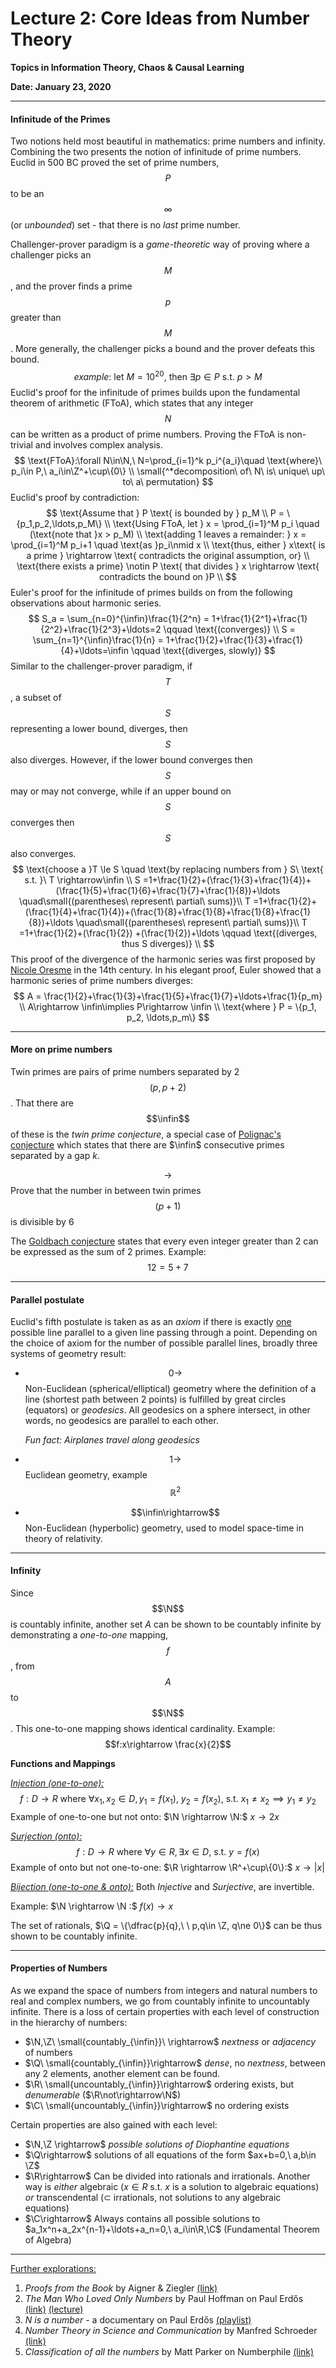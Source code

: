 # Lecture 2: Core Ideas from Number Theory

**Topics in Information Theory, Chaos & Causal Learning**

**Date: January 23, 2020**

  

------

#### Infinitude of the Primes

Two notions held most beautiful in mathematics: prime numbers and infinity. Combining the two presents the notion of infinitude of prime numbers. Euclid in 500 BC proved the set of prime numbers, $$P$$ to be an $$\infty$$ (or *unbounded*) set - that there is no *last* prime number.

Challenger-prover paradigm is a *game-theoretic* way of proving where a challenger picks an $$M$$, and the prover finds a prime $$p$$ greater than $$M$$. More generally, the challenger picks a bound and the prover defeats this bound.
$$
example:\ \text{let}\ M=10^{20},\ \text{then}\ \exists p\in P\ \text{s.t.}\ p>M
$$
Euclid's proof for the infinitude of primes builds upon the fundamental theorem of arithmetic (FToA), which states that any integer $$N$$ can be written as a product of prime numbers. Proving the FToA is non-trivial and involves complex analysis. 
$$
\text{FToA}:\forall N\in\N,\ N=\prod_{i=1}^k p_i^{a_i}\quad \text{where}\ p_i\in P,\ a_i\in\Z^+\cup\{0\} \\
\small{^*decomposition\ of\ N\ is\ unique\ up\ to\ a\ permutation}
$$
Euclid's proof by contradiction:
$$
\text{Assume that } P \text{ is bounded by } p_M \\
P = \{p_1,p_2,\ldots,p_M\} \\
\text{Using FToA, let } x = \prod_{i=1}^M p_i \quad (\text{note that }x > p_M) \\
\text{adding 1 leaves a remainder: } x = \prod_{i=1}^M p_i+1 \quad \text{as }p_i\nmid x \\
\text{thus, either } x\text{ is a prime } \rightarrow \text{ contradicts the original assumption, or} \\
\text{there exists a prime} \notin P \text{ that divides } x \rightarrow \text{ contradicts the bound on }P \\
$$
Euler's proof for the infinitude of primes builds on from the following observations about harmonic series.
$$
S_a = \sum_{n=0}^{\infin}\frac{1}{2^n} = 1+\frac{1}{2^1}+\frac{1}{2^2}+\frac{1}{2^3}+\ldots=2 \qquad \text{(converges)} \\
S = \sum_{n=1}^{\infin}\frac{1}{n} = 1+\frac{1}{2}+\frac{1}{3}+\frac{1}{4}+\ldots=\infin \qquad \text{(diverges, slowly)}
$$
Similar to the challenger-prover paradigm, if $$T$$, a subset of $$S$$ representing a lower bound, diverges, then $$S$$ also diverges. However, if the lower bound converges then $$S$$ may or may not converge, while if an upper bound on $$S$$ converges then $$S$$ also converges.
$$
\text{choose a }T \le S \quad \text{by replacing numbers from } S\ \text{ s.t. }\ T \rightarrow\infin \\
S =1+\frac{1}{2}+(\frac{1}{3}+\frac{1}{4})+(\frac{1}{5}+\frac{1}{6}+\frac{1}{7}+\frac{1}{8})+\ldots \quad\small{(parentheses\ represent\ partial\ sums)}\\
T =1+\frac{1}{2}+(\frac{1}{4}+\frac{1}{4})+(\frac{1}{8}+\frac{1}{8}+\frac{1}{8}+\frac{1}{8})+\ldots \quad\small{(parentheses\ represent\ partial\ sums)}\\
T =1+\frac{1}{2}+(\frac{1}{2}) +(\frac{1}{2})+\ldots \qquad \text{(diverges, thus S diverges)} \\
$$
This proof of the divergence of the harmonic series was first proposed by [Nicole Oresme](https://en.wikipedia.org/wiki/Nicole_Oresme#Mathematics) in the 14th century. In his elegant proof, Euler showed that a harmonic series of prime numbers diverges:
$$
A = \frac{1}{2}+\frac{1}{3}+\frac{1}{5}+\frac{1}{7}+\ldots+\frac{1}{p_m} \\
A\rightarrow \infin\implies P\rightarrow \infin \\
\text{where } P = \{p_1, p_2, \ldots,p_m\}
$$

------

#### More on prime numbers

Twin primes are pairs of prime numbers separated by 2 $$(p,p+2)$$. That there are $$\infin$$ of these is the *twin prime conjecture*, a special case of [Polignac's conjecture](https://en.wikipedia.org/wiki/Twin_prime#Polignac's_conjecture) which states that there are $\infin$ consecutive primes separated by a gap $k$.

$$\rightarrow$$ Prove that the number in between twin primes $$(p+1)$$ is divisible by 6

The [Goldbach conjecture](https://en.wikipedia.org/wiki/Goldbach%27s_conjecture) states that every even integer greater than 2 can be expressed as the sum of 2 primes. Example: $$12=5+7$$

------

#### Parallel postulate

Euclid's fifth postulate is taken as as an *axiom* if there is exactly <u>one</u> possible line parallel to a given line passing through a point. Depending on the choice of axiom for the number of possible parallel lines, broadly three systems of geometry result:

- $$0\rightarrow$$ Non-Euclidean (spherical/elliptical) geometry where the definition of a line (shortest path between 2 points) is fulfilled by great circles (equators) or *geodesics*. All geodesics on a sphere intersect, in other words, no geodesics are parallel to each other.

  *Fun fact: Airplanes travel along geodesics*

- $$1\rightarrow$$ Euclidean geometry, example $$\mathbb R^2$$

- $$\infin\rightarrow$$ Non-Euclidean (hyperbolic) geometry, used to model space-time in theory of relativity.

------

#### Infinity

Since $$\N$$ is countably infinite, another set $A$ can be shown to be countably infinite by demonstrating a *one-to-one* mapping, $$f$$, from $$A$$ to $$\N$$. This one-to-one mapping shows identical cardinality. Example: $$f:x\rightarrow \frac{x}{2}$$

**Functions and Mappings**

<u>*Injection (one-to-one):*</u> 
$$
f:D\rightarrow R\ \text{where}\ \forall x_1,x_2\in D,\, y_1=f(x_1),\ y_2=f(x_2),\ \text{s.t. }x_1\ne x_2\implies y_1\ne y_2
$$
Example of one-to-one but not onto: $\N \rightarrow \N:$ $x\rightarrow 2x$

<u>*Surjection (onto):*</u> 
$$
f:D\rightarrow R\ \text{where}\ \forall y\in R,\, \exists x\in D,\ \text{s.t. }y=f(x)
$$
Example of onto but not one-to-one: $\R \rightarrow \R^+\cup\{0\}:$ $x\rightarrow |x|$

<u>*Bijection (one-to-one & onto):*</u> Both *Injective* and *Surjective*, are invertible.

Example: $\N \rightarrow \N :$ $f(x)\rightarrow x$

The set of rationals, $\Q = \{\dfrac{p}{q},\ \ p,q\in \Z, q\ne 0\}$ can be thus shown to be countably infinite.

------

#### Properties of Numbers

As we expand the space of numbers from integers and natural numbers to real and complex numbers, we go from countably infinite to uncountably infinite. There is a loss of certain properties with each level of construction in the hierarchy of numbers:

- $\N,\Z\ \small{countably_{\infin}}\ \rightarrow$ *nextness* or *adjacency* of numbers
- $\Q\ \small{countably_{\infin}}\rightarrow$ *dense*, no *nextness*, between any 2 elements, another element can be found.
- $\R\ \small{uncountably_{\infin}}\rightarrow$ ordering exists, but *denumerable* ($\R\not\rightarrow\N$)
- $\C\ \small{uncountably_{\infin}}\rightarrow$ no ordering exists

Certain properties are also gained with each level:

- $\N,\Z \rightarrow$ *possible solutions of Diophantine equations*
- $\Q\rightarrow$ solutions of all equations of the form $ax+b=0,\ a,b\in \Z$ 
- $\R\rightarrow$ Can be divided into rationals and irrationals. Another way is *either* algebraic ($x\in R$ s.t. $x$ is a solution to algebraic equations) *or* transcendental ($\subset$ irrationals, not solutions to any algebraic equations)
- $\C\rightarrow$ Always contains all possible solutions to $a_1x^n+a_2x^{n-1}+\ldots+a_n=0,\  a_i\in\R,\C$ (Fundamental Theorem of Algebra)

------

<u>Further explorations:</u>

1. *Proofs from the Book* by Aigner & Ziegler [(link)](https://www.springer.com/gp/book/9783642008566)
2. *The Man Who Loved Only Numbers* by Paul Hoffman on Paul Erdős [(link)](https://en.wikipedia.org/wiki/The_Man_Who_Loved_Only_Numbers) [(lecture)](https://www.youtube.com/watch?v=9634A0iBw7w)
3. *N is a number* - a documentary on Paul Erdős [(playlist)](https://www.youtube.com/playlist?list=PL6180F0E2E9F9F293)
4. *Number Theory in Science and Communication* by Manfred Schroeder [(link)](https://www.springer.com/gp/book/9783540852971)
5. *Classification of all the numbers* by Matt Parker on Numberphile [(link)](https://www.youtube.com/watch?v=5TkIe60y2GI)

